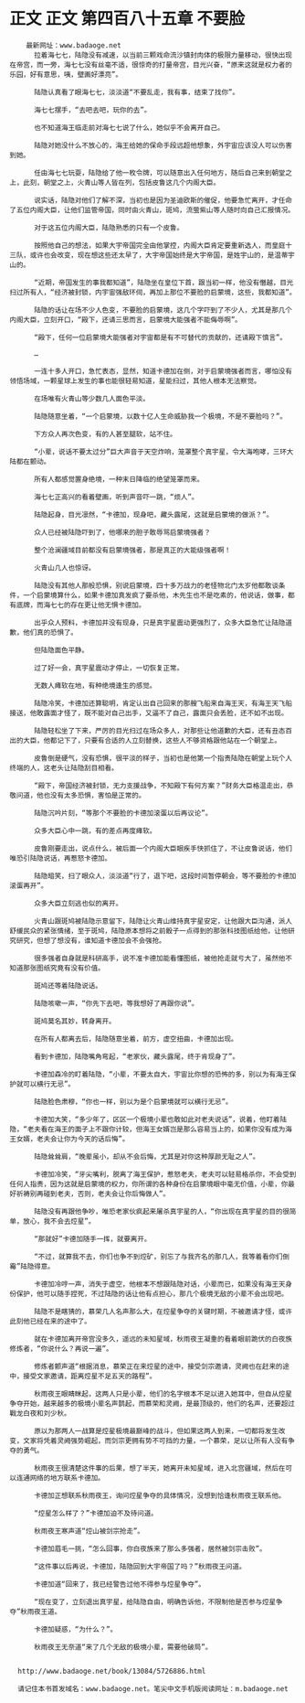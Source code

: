 # 正文 正文 第四百八十五章 不要脸
        最新网址：www.badaoge.net
          拉着海七七，陆隐没有减速，以当前三颗戏命流沙镇封肉体的极限力量移动，很快出现在帝宫，而一旁，海七七没有丝毫不适，很惊奇的打量帝宫，目光兴奋，“原来这就是权力者的乐园，好有意思，咦，壁画好漂亮”。
      
          陆隐认真看了眼海七七，淡淡道“不要乱走，我有事，结束了找你”。
      
          海七七摆手，“去吧去吧，玩你的去”。
      
          也不知道海王临走前对海七七说了什么，她似乎不会离开自己。
      
          陆隐对她没什么不放心的，海王给她的保命手段远超他想象，外宇宙应该没人可以伤害到她。
      
          任由海七七玩耍，陆隐给了他一枚令牌，可以随意出入任何地方，随后自己来到朝堂之上，此刻，朝堂之上，火青山等人皆在列，包括皮鲁这几个内阁大臣。
      
          说实话，陆隐对他们了解不深，当初也是因为圣迪欧斯的催促，他要急忙离开，才任命了五位内阁大臣，让他们监管帝国，同时由火青山，斑鸠，流萤紫山等人随时向自己汇报情况。
      
          对于这五位内阁大臣，陆隐熟悉的只有一个皮鲁。
      
          按照他自己的想法，如果大宇帝国完全由他掌控，内阁大臣肯定要重新选人，而皇庭十三队，或许也会改变，现在想这些还太早了，大宇帝国始终是大宇帝国，是姓宇山的，是温蒂宇山的。
      
          “近期，帝国发生的事我都知道”，陆隐坐在皇位下首，跟当初一样，他没有僭越，目光扫过所有人，“经济被封锁，内宇宙强敌环伺，再加上那位不要脸的启蒙境，这些，我都知道”。
      
          陆隐的话让在场不少人色变，不要脸的启蒙境，这几个字吓到了不少人，尤其是那几个内阁大臣，立刻开口，“殿下，还请三思而言，启蒙境大能强者不能侮辱啊”。
      
          “殿下，任何一位启蒙境大能强者对宇宙都是有不可替代的贡献的，还请殿下慎言”。
      
          …
      
          一连十多人开口，急忙表态，显然，知道卡德加在侧，对于启蒙境强者而言，哪怕没有领悟场域，一颗星球上发生的事也能很轻易知道，星能扫过，其他人根本无法察觉。
      
          在场唯有火青山等少数几人面色平淡。
      
          陆隐随意坐着，“一个启蒙境，以数十亿人生命威胁我一个极境，不是不要脸吗？”。
      
          下方众人再次色变，有的人甚至腿软，站不住。
      
          “小辈，说话不要太过分”巨大声音于天空炸响，笼罩整个真宇星，令大海咆哮，三环大陆都在颤动。
      
          所有人都感觉置身绝境，一种末日降临的绝望笼罩而来。
      
          海七七正高兴的看着壁画，听到声音吓一跳，“烦人”。
      
          陆隐起身，目光凛然，“卡德加，现身吧，藏头露尾，这就是启蒙境的做派？”。
      
          众人已经被陆隐吓到了，他哪来的胆子敢辱骂启蒙境强者？
      
          整个沧澜疆域目前都没有启蒙境强者，那是真正的大能级强者啊！
      
          火青山几人也惊讶。
      
          陆隐没有其他人那般恐惧，别说启蒙境，四十多万战力的老怪物北门太岁他都敢谈条件，一个启蒙境算什么，如果卡德加真发疯了要杀他，木先生也不是吃素的，他说话，做事，都有底牌，而海七七的存在更让他无惧卡德加。
      
          出乎众人预料，卡德加并没有现身，只是真宇星震动更强烈了，众多大臣急忙让陆隐道歉，他们真的恐惧了。
      
          但陆隐面色平静。
      
          过了好一会，真宇星震动才停止，一切恢复正常。
      
          无数人瘫软在地，有种绝境逢生的感觉。
      
          陆隐冷笑，卡德加还算聪明，肯定认出自己回来的那艘飞船来自海王天，有海王天飞船接送，他敢露面才怪了，既不能对自己出手，又逼不了自己，露面只会丢脸，还不如不出现。
      
          陆隐轻松坐了下来，严厉的目光扫过在场众多人，对那些让他道歉的大臣，还有丑态百出的大臣，他都记下了，只要有合适的人立刻替换，这些人不够资格跟他站在一个朝堂上。
      
          皮鲁倒是硬气，没有恐惧，很平淡的样子，当初也是他第一个指责陆隐在朝堂上玩个人终端的人，这老头让陆隐刮目相看。
      
          “殿下，帝国经济被封锁，无力支援战争，不知殿下有何方案？”财务大臣格温走出，恭敬问道，他也没有太多恐惧，害怕是正常的。
      
          陆隐沉吟片刻，“等那个不要脸的卡德加滚蛋以后再议论”。
      
          众多大臣心中一跳，有的差点再度瘫软。
      
          皮鲁刚要走出，说点什么，被后面一个内阁大臣眼疾手快抓住了，不让皮鲁说话，他们唯恐引陆隐说话，再惹怒卡德加。
      
          陆隐暗笑，扫了眼众人，淡淡道“行了，退下吧，这段时间暂停朝会，等不要脸的卡德加滚蛋再开”。
      
          众多大臣立刻逃也似的离开。
      
          火青山跟斑鸠被陆隐示意留下，陆隐让火青山维持真宇星安定，让他跟大臣沟通，派人舒缓民众的紧张情绪，至于斑鸠，陆隐原本想将之前骰子一点得到的那张科技图纸给他，让他研究研究，但想了想没有，谁知道卡德加会不会强抢。
      
          很多强者自身就是科研高手，说不准卡德加能看懂图纸，被他抢走就亏大了，虽然他不知道那张图纸究竟有没有价值。
      
          斑鸠还等着陆隐说话。
      
          陆隐咳嗽一声，“你先下去吧，等我想好了再跟你说”。
      
          斑鸠莫名其妙，转身离开。
      
          在所有人都离去后，陆隐随意坐着，前方，虚空扭曲，卡德加出现。
      
          看到卡德加，陆隐嘴角弯起，“老家伙，藏头露尾，终于肯现身了”。
      
          卡德加森冷的盯着陆隐，“小辈，不要太自大，宇宙比你想的恐怖的多，别以为有海王保护就可以横行无忌”。
      
          陆隐脸色肃穆，“你也一样，别以为是个启蒙境就可以横行无忌”。
      
          卡德加大笑，“多少年了，区区一个极境小辈也敢如此对老夫说话”，说着，他盯着陆隐，“老夫看在海王的面子上不跟你计较，但海王女婿岂是那么容易当上的，如果你没有成为海王女婿，老夫会让你为今天的话后悔”。
      
          陆隐耸耸肩，“晚辈虽小，却从不会后悔，尤其是对你这种厚颜无耻之人”。
      
          卡德加冷笑，“牙尖嘴利，脱离了海王保护，惹怒老夫，老夫可以轻易格杀你，不会受到任何人指责，因为这就是启蒙境的权力，你所谓的各种身份在启蒙境眼中毫无价值，小辈，你最好祈祷别再碰到老夫，否则，老夫会让你后悔做人”。
      
          陆隐没有再跟他争吵，唯恐老家伙疯起来屠杀真宇星的人，“你出现在真宇星的目的很简单，放心，我不会去焢星”。
      
          “那就好”卡德加随手一挥，就要离开。
      
          “不过，就算我不去，你们也争不到焢矿，别忘了与我齐名的那几人，我等着看你们倒霉”陆隐得意。
      
          卡德加冷哼一声，消失于虚空，他根本不想跟陆隐对话，小辈而已，如果没有海王天身份保护，他可以随手捏死，不过陆隐的话让他有点担心，那几个极境无敌的小辈不会出现吧。
      
          陆隐不是瞎猜的，慕荣几人名声那么大，在焢星争夺的关键时期，不被邀请才怪，或许此刻他已经在来的途中了。
      
          就在卡德加离开帝宫没多久，遥远的未知星域，秋雨夜王凝重的看着眼前跪伏的白夜族修炼者，“你说什么？再说一遍”。
      
          修炼者颤声道“根据消息，慕荣正在来焢星的途中，接受剑宗邀请，灵阙也在赶来的途中，接受文家邀请，距离焢星不足五天的路程”。
      
          秋雨夜王眼睛眯起，这两人只是小辈，他们的名字根本不足以进入她耳中，但自从焢星争夺开始，越来越多的极境小辈名声鹊起，而慕荣和灵阙，是最顶级的，他们的名声，还要超过戰龙白夜和刘少秋。
      
          原以为那两人一战算是焢星极境最巅峰的战斗，但如果这两人到来，一切都将发生改变，文家将凭着灵阙强势崛起，而剑宗更拥有势不可挡的力量，一个慕荣，足以让所有人没有争夺的勇气。
      
          秋雨夜王很清楚这件事的后果，想了半天，她离开未知星域，进入北宫疆域，然后在可以连通网络的地方联系卡德加。
      
          卡德加正想联系秋雨夜王，询问焢星争夺的具体情况，没想到恰逢秋雨夜王联系他。
      
          “焢星怎么样了？”卡德加迫不及待问道。
      
          秋雨夜王寒声道“焢山被剑宗抢走”。
      
          卡德加眉毛一挑，“怎么回事，你白夜族来了那么多强者，居然被剑宗击败”。
      
          “这件事以后再说，卡德加，陆隐回到大宇帝国了吗？”秋雨夜王问道。
      
          卡德加道“回来了，我已经警告过他不得参与焢星争夺”。
      
          “现在变了，立刻退出真宇星，给陆隐自由，明确告诉他，不限制他是否参与焢星争夺”秋雨夜王道。
      
          卡德加疑惑，“为什么？”。
      
          秋雨夜王无奈道“来了几个无敌的极境小辈，需要他破局”。
      
      
      http://www.badaoge.net/book/13084/5726886.html
      
      请记住本书首发域名：www.badaoge.net。笔尖中文手机版阅读网址：m.badaoge.net